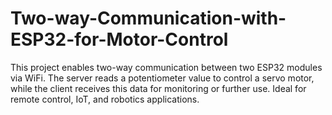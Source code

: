 # Two-way-Communication-with-ESP32-for-Motor-Control
This project enables two-way communication between two ESP32 modules via WiFi. The server reads a potentiometer value to control a servo motor, while the client receives this data for monitoring or further use. Ideal for remote control, IoT, and robotics applications.

